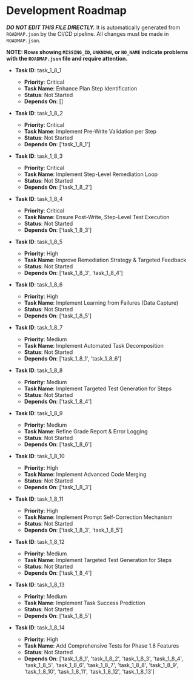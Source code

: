 # Development Roadmap

***DO NOT EDIT THIS FILE DIRECTLY.*** It is automatically generated from `ROADMAP.json` by the CI/CD pipeline. All changes must be made in `ROADMAP.json`.

**NOTE: Rows showing `MISSING_ID`, `UNKNOWN`, or `NO_NAME` indicate problems with the `ROADMAP.json` file and require attention.**

*   **Task ID**: task_1_8_1
    *   **Priority**: Critical
    *   **Task Name**: Enhance Plan Step Identification
    *   **Status**: Not Started
    *   **Depends On**: []

*   **Task ID**: task_1_8_2
    *   **Priority**: Critical
    *   **Task Name**: Implement Pre-Write Validation per Step
    *   **Status**: Not Started
    *   **Depends On**: ['task_1_8_1']

*   **Task ID**: task_1_8_3
    *   **Priority**: Critical
    *   **Task Name**: Implement Step-Level Remediation Loop
    *   **Status**: Not Started
    *   **Depends On**: ['task_1_8_2']

*   **Task ID**: task_1_8_4
    *   **Priority**: Critical
    *   **Task Name**: Ensure Post-Write, Step-Level Test Execution
    *   **Status**: Not Started
    *   **Depends On**: ['task_1_8_3']

*   **Task ID**: task_1_8_5
    *   **Priority**: High
    *   **Task Name**: Improve Remediation Strategy & Targeted Feedback
    *   **Status**: Not Started
    *   **Depends On**: ['task_1_8_3', 'task_1_8_4']

*   **Task ID**: task_1_8_6
    *   **Priority**: High
    *   **Task Name**: Implement Learning from Failures (Data Capture)
    *   **Status**: Not Started
    *   **Depends On**: ['task_1_8_5']

*   **Task ID**: task_1_8_7
    *   **Priority**: Medium
    *   **Task Name**: Implement Automated Task Decomposition
    *   **Status**: Not Started
    *   **Depends On**: ['task_1_8_1', 'task_1_8_6']

*   **Task ID**: task_1_8_8
    *   **Priority**: Medium
    *   **Task Name**: Implement Targeted Test Generation for Steps
    *   **Status**: Not Started
    *   **Depends On**: ['task_1_8_4']

*   **Task ID**: task_1_8_9
    *   **Priority**: Medium
    *   **Task Name**: Refine Grade Report & Error Logging
    *   **Status**: Not Started
    *   **Depends On**: ['task_1_8_6']

*   **Task ID**: task_1_8_10
    *   **Priority**: High
    *   **Task Name**: Implement Advanced Code Merging
    *   **Status**: Not Started
    *   **Depends On**: ['task_1_8_3']

*   **Task ID**: task_1_8_11
    *   **Priority**: High
    *   **Task Name**: Implement Prompt Self-Correction Mechanism
    *   **Status**: Not Started
    *   **Depends On**: ['task_1_8_3', 'task_1_8_5']

*   **Task ID**: task_1_8_12
    *   **Priority**: Medium
    *   **Task Name**: Implement Targeted Test Generation for Steps
    *   **Status**: Not Started
    *   **Depends On**: ['task_1_8_4']

*   **Task ID**: task_1_8_13
    *   **Priority**: Medium
    *   **Task Name**: Implement Task Success Prediction
    *   **Status**: Not Started
    *   **Depends On**: ['task_1_8_5']

*   **Task ID**: task_1_8_14
    *   **Priority**: High
    *   **Task Name**: Add Comprehensive Tests for Phase 1.8 Features
    *   **Status**: Not Started
    *   **Depends On**: ['task_1_8_1', 'task_1_8_2', 'task_1_8_3', 'task_1_8_4', 'task_1_8_5', 'task_1_8_6', 'task_1_8_7', 'task_1_8_8', 'task_1_8_9', 'task_1_8_10', 'task_1_8_11', 'task_1_8_12', 'task_1_8_13']

